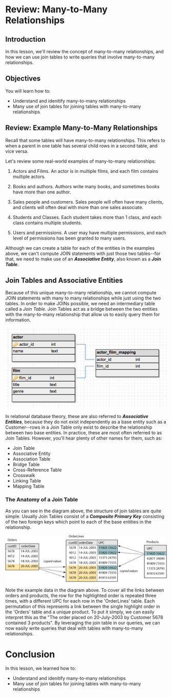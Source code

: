 
# Review: Many-to-Many Relationships

## Introduction

In this lesson, we'll review the concept of many-to-many relationships, and how we can use join tables to write queries that involve many-to-many relationships. 

## Objectives

You will learn how to:

* Understand and idenitify many-to-many relationships
* Many use of join tables for joining tables with many-to-many relationships

## Review: Example Many-to-Many Relationships

Recall that some tables will have many-to-many relationships. This refers to when a parent in one table has several child rows in a second table, and vice versa.  

Let's review some real-world examples of many-to-many relationships:

1. Actors and Films. An actor is in multiple films, and each film contains multiple actors. 

1. Books and authors. Authors write many books, and sometimes books have more than one author. 

1. Sales people and customers. Sales people will often have many clients, and clients will often deal with more than one sales associate. 

1. Students and Classes. Each student takes more than 1 class, and each class contains multiple students. 

1. Users and permissions. A user may have multiple permissions, and each level of permissions has been granted to many users. 

Although we can create a table for each of the entities in the examples above, we can't compute JOIN statements with just those two tables--for that, we need to make use of an **_Associative Entity_**, also known as a **_Join Table_**.

## Join Tables and Associative Entities 

Because of this unique many-to-many relationship, we cannot compute JOIN statements with many to many relationships while just using the two tables. In order to make JOINs possible, we need an intermediary table called a _Join Table_. Join Tables act as a bridge between the two entities with the many-to-many relationship that allow us to easily query them for information.  

<img src='join_table.png'>

In relational database theory, these are also referred to **_Associative Entities_**, because they do not exist independently as a base entity such as a Customer--rows in a Join Table only exist to describe the relationship between two base entities. In practice, these are most often referred to as Join Tables.  However, you'll hear plenty of other names for them, such as:

* Join Table
* Associative Entity
* Association Table
* Bridge Table
* Cross-Reference Table
* Crosswalk
* Linking Table
* Mapping Table

### The Anatomy of a Join Table

As you can see in the diagram above, the structure of join tables are quite simple. Usually Join Tables consist of a **_Composite Primary Key_** consisting of the two foreign keys which point to each of the base entities in the relationship. 

<img src='example_table.gif'>

Note the example data in the diagram above. To cover all the links between orders and products, the row for the highlighted order is repeated three times, with a different UPC for each row in the 'OrderLines' table. Each permutation of this represents a link between the single highlight order in the 'Orders' table and a unique product.  To put it simply, we can easily interpret this as the "The order placed on 20-July-2003 by Customer 5678 contained 3 products".  By leveraging the join table in our queries, we can now easily write queries that deal with tables with many-to-many relationships.  

# Conclusion

In this lesson, we learned how to:

* Understand and idenitify many-to-many relationships
* Many use of join tables for joining tables with many-to-many relationships
